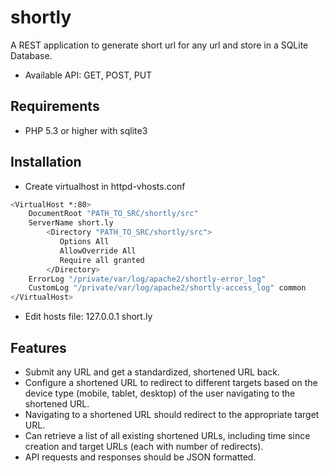 # shortly
A REST application to generate short url for any url and store in a SQLite Database.
- Available API: GET, POST, PUT


## Requirements

  - PHP 5.3 or higher with sqlite3

## Installation

- Create virtualhost in httpd-vhosts.conf
```bash
<VirtualHost *:80>
    DocumentRoot "PATH_TO_SRC/shortly/src"
    ServerName short.ly
        <Directory "PATH_TO_SRC/shortly/src">
           Options All
           AllowOverride All
           Require all granted
        </Directory>
    ErrorLog "/private/var/log/apache2/shortly-error_log"
    CustomLog "/private/var/log/apache2/shortly-access_log" common
</VirtualHost>
```
- Edit hosts file:
127.0.0.1 short.ly


## Features
- Submit any URL and get a standardized, shortened URL back.
- Configure a shortened URL to redirect to different targets based on the device type (mobile, tablet, desktop) of the user navigating to the shortened URL.
- Navigating to a shortened URL should redirect to the appropriate target URL.
- Can retrieve a list of all existing shortened URLs, including time since creation and target URLs (each with number of redirects).
- API requests and responses should be JSON formatted.


